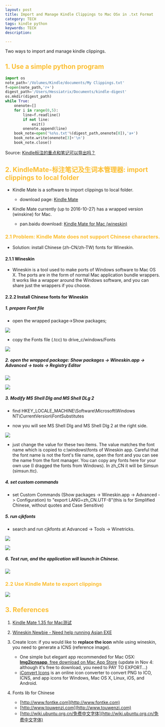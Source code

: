 ```yaml
---
layout: post
title: Import and Manage Kindle Clippings to Mac OSx in .txt Format
category: TECH
tags: kindle python
keywords: TECH
description: 

---
```



Two ways to import and manage kindle clippings.

## <font color="#fcbe32">1. Use a simple python program </font>

```python
import os
note_path='/Volumes/Kindle/documents/My Clippings.txt'
f=open(note_path,'r+')
digest_path='/Users/Hessiatrix/Documents/kindle-digest'
os.mkdir(digest_path)
while True:
    onenote=[]
    for i in range(0,5):
        line=f.readline()
        if not line:
            exit()
        onenote.append(line)
    book_note=open('%s%s.txt'%(digest_path,onenote[0]),'a+')
    book_note.write(onenote[3]+'\n')
    book_note.close() 
```
 
Source: [Kindle标注的重点和笔记可以导出吗？](https://www.zhihu.com/question/23031778# "zhihu.com")

## <font color="#fcbe32">2. KindleMate-标注笔记及生词本管理器: import clippings to local folder</font>

- Kindle Mate is a software to import clippings to local folder. 

	- download page: [Kindle Mate](http://kmate.me "download")

- Kindle Mate currently (up to 2016-10-27) has a wrapped version (winskine) for Mac.

	- pan.baidu download: [Kindle Mate for Mac (wineskin)](https://pan.baidu.com/s/1i3Hocol "pan.baidu")

### <font color="#fcbe32">2.1 Problem: Kindle Mate does not support Chinese characters. </font>      

- Solution: install Chinese (zh-CN/zh-TW) fonts for Wineskin. 

#### 2.1.1 Wineskin

- Wineskin is a tool used to make ports of Windows software to Mac OS X.  The ports are in the form of normal Mac application bundle wrappers.  It works like a wrapper around the Windows software, and you can share just the wrappers if you choose.

#### 2.2.2 Install Chinese fonts for Wineskin

##### 1. prepare Font file

- open the wrapped package->Show packages; 

![](/public/img/posts/20161027/kindle-mate-1.png)

- copy the Fonts file (.tcc) to drive_c/windows/Fonts

![](/public/img/posts/20161027/kindle-mate-6.png)
	
##### 2. open the wrapped package: Show packages -> Wineskin.app -> Advanced -> tools -> Registry Editor

![](/public/img/posts/20161027/kindle-mate-2.png)

![](/public/img/posts/20161027/kindle-mate-3.png)

##### 3. Modify MS Shell Dlg and MS Shell DLg 2

- find HKEY_LOCALE_MACHINE\Software\Microsoft\Windows NT\CurrentVersion\FontSubstitutes

- now you will see MS Shell Dlg and MS Shell Dlg 2 at the right side.

![](/public/img/posts/20161027/kindle-mate-7.png)

- just change the value for these two items. The value matches the font name which is copied to c:\windows\fonts of Wineskin app. Careful that the font name is not the font's file name, open the font and you can see the name from the font manager. You can copy any fonts here for your own use (I dragged the fonts from Windows). In zh_CN it will be Simsun (simsun.ttc). 

##### 4. set custom commands

- set Custom Commands (Show packages -> Wineskin.app -> Advanced -> Configuration) to "export LANG=zh_CN.UTF-8"(this is for Simplified Chinese, without quotes and Case Sensitive)

##### 5. run cjkfonts
- search and run cjkfonts at Advanced -> Tools -> Winetricks. 

![](/public/img/posts/20161027/kindle-mate-4.png)

![](/public/img/posts/20161027/kindle-mate-5.png)

##### 6. Test run, and the application will launch in Chinese.

![](/public/img/posts/20161027/kindle-mate-8.png)

### <font color="#fcbe32">2.2 Use Kindle Mate to export clippings</font>

![](/public/img/posts/20161027/kindle-mate-9.png)

## <font color="#fcbe32">3. References</font>

1. [Kindle Mate 1.35 for Mac测试](https://www.douban.com/group/topic/89966767/ "Douban.com")

2. [Wineskin Newbie - Need help running Asian EXE](http://portingteam.com/topic/5094-wineskin-newbie-need-help-running-asian-exe/ "portingteam.com")

3. Create Icon: if you would like to <b>replace the icon</b> while using wineskin, you need to generate a ICNS (reference image). 
	- One simple but elegant app recommended for Mac OSX: [<b>Img2icnsapp</b>, free download on Mac App Store](http://www.img2icnsapp.com "http://www.img2icnsapp.com") (update in Nov 4: although it's free to download, you need to PAY TO EXPORT...)
	- [iConvert Icons](https://iconverticons.com/online/ "https://iconverticons.com/online/")  is an online icon converter to convert PNG to ICO, ICNS, and app icons for Windows, Mac OS X, Linux, iOS, and Android.

4. Fonts lib for Chinese

	- [http://www.fontke.com](http://www.fontke.com)
	- [http://www.touwenzi.com](http://www.touwenzi.com)
	- [http://wiki.ubuntu.org.cn/免费中文字体](http://wiki.ubuntu.org.cn/免费中文字体)


